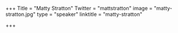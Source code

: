 +++
Title = "Matty Stratton"
Twitter = "mattstratton"
image = "matty-stratton.jpg"
type = "speaker"
linktitle = "matty-stratton"

+++


